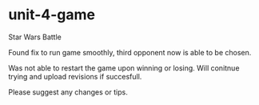 # unit-4-game
Star Wars Battle

Found fix to run game smoothly, third opponent now is able to be chosen.

Was not able to restart the game upon winning or losing.
Will conitnue trying and upload revisions if succesfull.

Please suggest any changes or tips.

